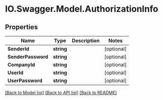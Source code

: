 # IO.Swagger.Model.AuthorizationInfo
## Properties

Name | Type | Description | Notes
------------ | ------------- | ------------- | -------------
**SenderId** | **string** |  | [optional] 
**SenderPassword** | **string** |  | [optional] 
**CompanyId** | **string** |  | [optional] 
**UserId** | **string** |  | [optional] 
**UserPassword** | **string** |  | [optional] 

[[Back to Model list]](../README.md#documentation-for-models) [[Back to API list]](../README.md#documentation-for-api-endpoints) [[Back to README]](../README.md)

